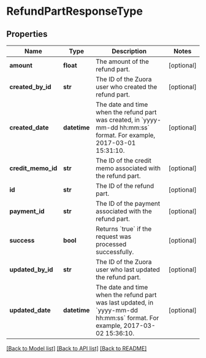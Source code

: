 # RefundPartResponseType

## Properties
Name | Type | Description | Notes
------------ | ------------- | ------------- | -------------
**amount** | **float** | The amount of the refund part.  | [optional] 
**created_by_id** | **str** | The ID of the Zuora user who created the refund part.  | [optional] 
**created_date** | **datetime** | The date and time when the refund part was created, in &#x60;yyyy-mm-dd hh:mm:ss&#x60; format. For example, 2017-03-01 15:31:10.  | [optional] 
**credit_memo_id** | **str** | The ID of the credit memo associated with the refund part.  | [optional] 
**id** | **str** | The ID of the refund part.  | [optional] 
**payment_id** | **str** | The ID of the payment associated with the refund part.  | [optional] 
**success** | **bool** | Returns &#x60;true&#x60; if the request was processed successfully. | [optional] 
**updated_by_id** | **str** | The ID of the Zuora user who last updated the refund part.  | [optional] 
**updated_date** | **datetime** | The date and time when the refund part was last updated, in &#x60;yyyy-mm-dd hh:mm:ss&#x60; format. For example, 2017-03-02 15:36:10.  | [optional] 

[[Back to Model list]](../README.md#documentation-for-models) [[Back to API list]](../README.md#documentation-for-api-endpoints) [[Back to README]](../README.md)

